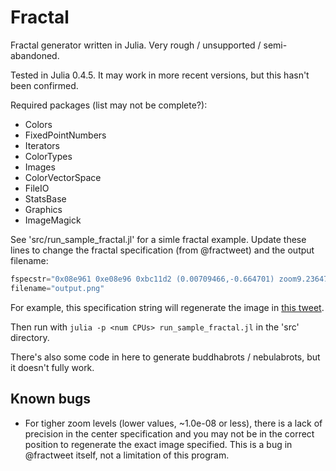 # Fractal

Fractal generator written in Julia.  Very rough / unsupported / semi-abandoned.

Tested in Julia 0.4.5. It may work in more recent versions, but this hasn't been confirmed.

Required packages (list may not be complete?):
* Colors
* FixedPointNumbers
* Iterators
* ColorTypes
* Images
* ColorVectorSpace
* FileIO
* StatsBase
* Graphics
* ImageMagick

See 'src/run_sample_fractal.jl' for a simle fractal example. Update these lines to change the
fractal specification (from @fractweet) and the output filename:
```julia
fspecstr="0x08e961 0xe08e96 0xbc11d2 (0.00709466,-0.664701) zoom9.23647e-06 pow0.561485 affine1"
filename="output.png"
```
For example, this specification string will regenerate the image in
[this tweet](https://twitter.com/fractweet/status/805351411680772096).

Then run with `julia -p <num CPUs> run_sample_fractal.jl` in the 'src' directory.

There's also some code in here to generate buddhabrots / nebulabrots, but it doesn't fully work.

## Known bugs
* For tigher zoom levels (lower values, ~1.0e-08 or less), there is a lack of precision in the
center specification and you may not be in the correct position to regenerate the exact image
specified. This is a bug in @fractweet itself, not a limitation of this program.

